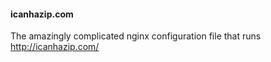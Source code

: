 #### icanhazip.com
The amazingly complicated nginx configuration file that runs http://icanhazip.com/